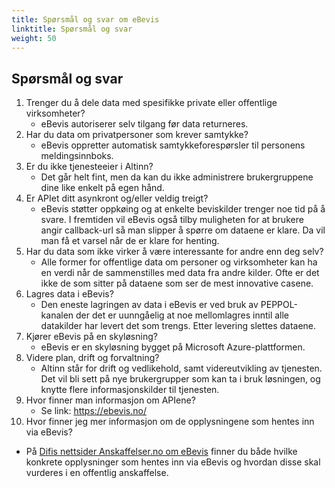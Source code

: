 ```yaml
---
title: Spørsmål og svar om eBevis
linktitle: Spørsmål og svar
weight: 50
---
```



## Spørsmål og svar

1. Trenger du å dele data med spesifikke private eller offentlige virksomheter? 
   * eBevis autoriserer selv tilgang før data returneres.
2. Har du data om privatpersoner som krever samtykke? 
   * eBevis oppretter automatisk samtykkeforespørsler til personens meldingsinnboks.
3. Er du ikke tjenesteeier i Altinn? 
   * Det går helt fint, men da kan du ikke administrere brukergruppene dine like enkelt på egen hånd.
4. Er APIet ditt asynkront og/eller veldig treigt? 
   * eBevis støtter oppkøing og at enkelte beviskilder trenger noe tid på å svare. I fremtiden vil eBevis også tilby muligheten for at brukere angir callback-url så man slipper å spørre om dataene er klare. Da vil man få et varsel når de er klare for henting.
5. Har du data som ikke virker å være interessante for andre enn deg selv? 
   * Alle former for offentlige data om personer og virksomheter kan ha en verdi når de sammenstilles med data fra andre kilder. Ofte er det ikke de som sitter på dataene som ser de mest innovative casene.
6. Lagres data i eBevis? 
   * Den eneste lagringen av data i eBevis er ved bruk av PEPPOL-kanalen der det er uunngåelig at noe mellomlagres inntil alle datakilder har levert det som trengs. Etter levering slettes dataene. 
7. Kjører eBevis på en skyløsning? 
   * eBevis er en skyløsning bygget på Microsoft Azure-plattformen.
8. Videre plan, drift og forvaltning? 
   * Altinn står for drift og vedlikehold, samt videreutvikling av tjenesten. 
     Det vil bli sett på nye brukergrupper som kan ta i bruk løsningen, og knytte flere informasjonskilder til tjenesten. 
9. Hvor finner man informasjon om APIene? 
   * Se link: https://ebevis.no/
10. Hvor finner jeg mer informasjon om de opplysningene som hentes inn via eBevis?
   * På [Difis nettsider Anskaffelser.no om eBevis](https://www.anskaffelser.no/anskaffelsesprosessen/anskaffelsesprosessen-steg-steg/konkurransegjennomforing/velge-tilbud-og-innga-avtale/vurdere-kvalifikasjoner/ebevis) finner du både hvilke konkrete opplysninger som hentes inn via eBevis og hvordan disse skal vurderes i en offentlig anskaffelse.
